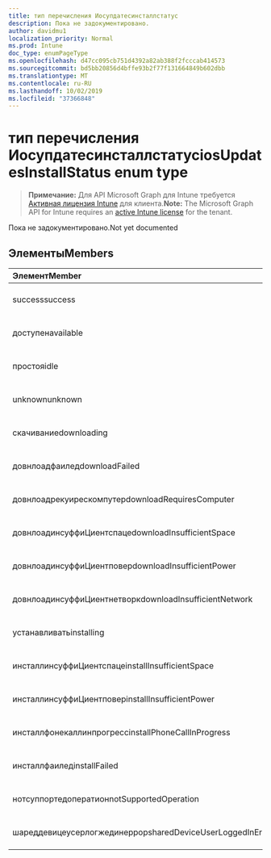 ```yaml
---
title: тип перечисления Иосупдатесинсталлстатус
description: Пока не задокументировано.
author: davidmu1
localization_priority: Normal
ms.prod: Intune
doc_type: enumPageType
ms.openlocfilehash: d47cc095cb751d4392a82ab388f2fcccab414573
ms.sourcegitcommit: bd5bb20856d4bffe93b2f77f131664849b602dbb
ms.translationtype: MT
ms.contentlocale: ru-RU
ms.lasthandoff: 10/02/2019
ms.locfileid: "37366848"
---
```

# <a name="iosupdatesinstallstatus-enum-type"></a><span data-ttu-id="ea3fd-103">тип перечисления Иосупдатесинсталлстатус</span><span class="sxs-lookup"><span data-stu-id="ea3fd-103">iosUpdatesInstallStatus enum type</span></span>

> <span data-ttu-id="ea3fd-104">**Примечание:** Для API Microsoft Graph для Intune требуется [Активная лицензия Intune](https://go.microsoft.com/fwlink/?linkid=839381) для клиента.</span><span class="sxs-lookup"><span data-stu-id="ea3fd-104">**Note:** The Microsoft Graph API for Intune requires an [active Intune license](https://go.microsoft.com/fwlink/?linkid=839381) for the tenant.</span></span>

<span data-ttu-id="ea3fd-105">Пока не задокументировано.</span><span class="sxs-lookup"><span data-stu-id="ea3fd-105">Not yet documented</span></span>

## <a name="members"></a><span data-ttu-id="ea3fd-106">Элементы</span><span class="sxs-lookup"><span data-stu-id="ea3fd-106">Members</span></span>
|<span data-ttu-id="ea3fd-107">Элемент</span><span class="sxs-lookup"><span data-stu-id="ea3fd-107">Member</span></span>|<span data-ttu-id="ea3fd-108">Значение</span><span class="sxs-lookup"><span data-stu-id="ea3fd-108">Value</span></span>|<span data-ttu-id="ea3fd-109">Описание</span><span class="sxs-lookup"><span data-stu-id="ea3fd-109">Description</span></span>|
|:---|:---|:---|
|<span data-ttu-id="ea3fd-110">success</span><span class="sxs-lookup"><span data-stu-id="ea3fd-110">success</span></span>|<span data-ttu-id="ea3fd-111">нуль</span><span class="sxs-lookup"><span data-stu-id="ea3fd-111">0</span></span>|<span data-ttu-id="ea3fd-112">Пока не задокументировано.</span><span class="sxs-lookup"><span data-stu-id="ea3fd-112">Not yet documented</span></span>|
|<span data-ttu-id="ea3fd-113">доступен</span><span class="sxs-lookup"><span data-stu-id="ea3fd-113">available</span></span>|<span data-ttu-id="ea3fd-114">1,1</span><span class="sxs-lookup"><span data-stu-id="ea3fd-114">1</span></span>|<span data-ttu-id="ea3fd-115">Пока не задокументировано.</span><span class="sxs-lookup"><span data-stu-id="ea3fd-115">Not yet documented</span></span>|
|<span data-ttu-id="ea3fd-116">простоя</span><span class="sxs-lookup"><span data-stu-id="ea3fd-116">idle</span></span>|<span data-ttu-id="ea3fd-117">2</span><span class="sxs-lookup"><span data-stu-id="ea3fd-117">2</span></span>|<span data-ttu-id="ea3fd-118">Пока не задокументировано.</span><span class="sxs-lookup"><span data-stu-id="ea3fd-118">Not yet documented</span></span>|
|<span data-ttu-id="ea3fd-119">unknown</span><span class="sxs-lookup"><span data-stu-id="ea3fd-119">unknown</span></span>|<span data-ttu-id="ea3fd-120">4</span><span class="sxs-lookup"><span data-stu-id="ea3fd-120">3</span></span>|<span data-ttu-id="ea3fd-121">Пока не задокументировано.</span><span class="sxs-lookup"><span data-stu-id="ea3fd-121">Not yet documented</span></span>|
|<span data-ttu-id="ea3fd-122">скачивание</span><span class="sxs-lookup"><span data-stu-id="ea3fd-122">downloading</span></span>|<span data-ttu-id="ea3fd-123">— 2016330712</span><span class="sxs-lookup"><span data-stu-id="ea3fd-123">-2016330712</span></span>|<span data-ttu-id="ea3fd-124">Пока не задокументировано.</span><span class="sxs-lookup"><span data-stu-id="ea3fd-124">Not yet documented</span></span>|
|<span data-ttu-id="ea3fd-125">довнлоадфаилед</span><span class="sxs-lookup"><span data-stu-id="ea3fd-125">downloadFailed</span></span>|<span data-ttu-id="ea3fd-126">— 2016330711</span><span class="sxs-lookup"><span data-stu-id="ea3fd-126">-2016330711</span></span>|<span data-ttu-id="ea3fd-127">Пока не задокументировано.</span><span class="sxs-lookup"><span data-stu-id="ea3fd-127">Not yet documented</span></span>|
|<span data-ttu-id="ea3fd-128">довнлоадрекуирескомпутер</span><span class="sxs-lookup"><span data-stu-id="ea3fd-128">downloadRequiresComputer</span></span>|<span data-ttu-id="ea3fd-129">— 2016330710</span><span class="sxs-lookup"><span data-stu-id="ea3fd-129">-2016330710</span></span>|<span data-ttu-id="ea3fd-130">Пока не задокументировано.</span><span class="sxs-lookup"><span data-stu-id="ea3fd-130">Not yet documented</span></span>|
|<span data-ttu-id="ea3fd-131">довнлоадинсуффиЦиентспаце</span><span class="sxs-lookup"><span data-stu-id="ea3fd-131">downloadInsufficientSpace</span></span>|<span data-ttu-id="ea3fd-132">— 2016330709</span><span class="sxs-lookup"><span data-stu-id="ea3fd-132">-2016330709</span></span>|<span data-ttu-id="ea3fd-133">Пока не задокументировано.</span><span class="sxs-lookup"><span data-stu-id="ea3fd-133">Not yet documented</span></span>|
|<span data-ttu-id="ea3fd-134">довнлоадинсуффиЦиентповер</span><span class="sxs-lookup"><span data-stu-id="ea3fd-134">downloadInsufficientPower</span></span>|<span data-ttu-id="ea3fd-135">— 2016330708</span><span class="sxs-lookup"><span data-stu-id="ea3fd-135">-2016330708</span></span>|<span data-ttu-id="ea3fd-136">Пока не задокументировано.</span><span class="sxs-lookup"><span data-stu-id="ea3fd-136">Not yet documented</span></span>|
|<span data-ttu-id="ea3fd-137">довнлоадинсуффиЦиентнетворк</span><span class="sxs-lookup"><span data-stu-id="ea3fd-137">downloadInsufficientNetwork</span></span>|<span data-ttu-id="ea3fd-138">— 2016330707</span><span class="sxs-lookup"><span data-stu-id="ea3fd-138">-2016330707</span></span>|<span data-ttu-id="ea3fd-139">Пока не задокументировано.</span><span class="sxs-lookup"><span data-stu-id="ea3fd-139">Not yet documented</span></span>|
|<span data-ttu-id="ea3fd-140">устанавливать</span><span class="sxs-lookup"><span data-stu-id="ea3fd-140">installing</span></span>|<span data-ttu-id="ea3fd-141">— 2016330706</span><span class="sxs-lookup"><span data-stu-id="ea3fd-141">-2016330706</span></span>|<span data-ttu-id="ea3fd-142">Пока не задокументировано.</span><span class="sxs-lookup"><span data-stu-id="ea3fd-142">Not yet documented</span></span>|
|<span data-ttu-id="ea3fd-143">инсталлинсуффиЦиентспаце</span><span class="sxs-lookup"><span data-stu-id="ea3fd-143">installInsufficientSpace</span></span>|<span data-ttu-id="ea3fd-144">— 2016330705</span><span class="sxs-lookup"><span data-stu-id="ea3fd-144">-2016330705</span></span>|<span data-ttu-id="ea3fd-145">Пока не задокументировано.</span><span class="sxs-lookup"><span data-stu-id="ea3fd-145">Not yet documented</span></span>|
|<span data-ttu-id="ea3fd-146">инсталлинсуффиЦиентповер</span><span class="sxs-lookup"><span data-stu-id="ea3fd-146">installInsufficientPower</span></span>|<span data-ttu-id="ea3fd-147">— 2016330704</span><span class="sxs-lookup"><span data-stu-id="ea3fd-147">-2016330704</span></span>|<span data-ttu-id="ea3fd-148">Пока не задокументировано.</span><span class="sxs-lookup"><span data-stu-id="ea3fd-148">Not yet documented</span></span>|
|<span data-ttu-id="ea3fd-149">инсталлфонекаллинпрогресс</span><span class="sxs-lookup"><span data-stu-id="ea3fd-149">installPhoneCallInProgress</span></span>|<span data-ttu-id="ea3fd-150">— 2016330703</span><span class="sxs-lookup"><span data-stu-id="ea3fd-150">-2016330703</span></span>|<span data-ttu-id="ea3fd-151">Пока не задокументировано.</span><span class="sxs-lookup"><span data-stu-id="ea3fd-151">Not yet documented</span></span>|
|<span data-ttu-id="ea3fd-152">инсталлфаилед</span><span class="sxs-lookup"><span data-stu-id="ea3fd-152">installFailed</span></span>|<span data-ttu-id="ea3fd-153">— 2016330702</span><span class="sxs-lookup"><span data-stu-id="ea3fd-153">-2016330702</span></span>|<span data-ttu-id="ea3fd-154">Пока не задокументировано.</span><span class="sxs-lookup"><span data-stu-id="ea3fd-154">Not yet documented</span></span>|
|<span data-ttu-id="ea3fd-155">нотсуппортедоператион</span><span class="sxs-lookup"><span data-stu-id="ea3fd-155">notSupportedOperation</span></span>|<span data-ttu-id="ea3fd-156">— 2016330701</span><span class="sxs-lookup"><span data-stu-id="ea3fd-156">-2016330701</span></span>|<span data-ttu-id="ea3fd-157">Пока не задокументировано.</span><span class="sxs-lookup"><span data-stu-id="ea3fd-157">Not yet documented</span></span>|
|<span data-ttu-id="ea3fd-158">шареддевицеусерлогжединеррор</span><span class="sxs-lookup"><span data-stu-id="ea3fd-158">sharedDeviceUserLoggedInError</span></span>|<span data-ttu-id="ea3fd-159">— 2016330699</span><span class="sxs-lookup"><span data-stu-id="ea3fd-159">-2016330699</span></span>|<span data-ttu-id="ea3fd-160">Пока не задокументировано.</span><span class="sxs-lookup"><span data-stu-id="ea3fd-160">Not yet documented</span></span>|




